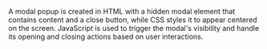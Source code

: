 A modal popup is created in HTML with a hidden modal element that contains content and a close button, while CSS styles it to appear centered on the screen. JavaScript is used to trigger the modal's visibility and handle its opening and closing actions based on user interactions.

